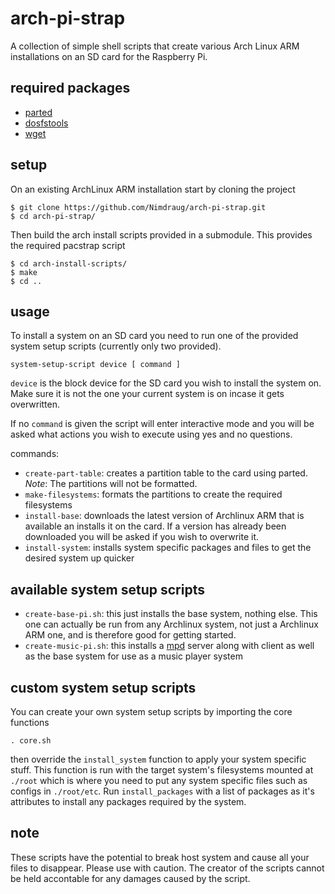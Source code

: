 # arch-pi-strap
A collection of simple shell scripts that create various Arch Linux ARM installations on an SD card for the Raspberry Pi.

## required packages
- [parted](https://www.archlinux.org/packages/?q=parted)
- [dosfstools](https://www.archlinux.org/packages/?q=dosfstools)
- [wget](https://www.archlinux.org/packages/?q=wget)

## setup

On an existing ArchLinux ARM installation start by cloning the project
```
$ git clone https://github.com/Nimdraug/arch-pi-strap.git
$ cd arch-pi-strap/
```

Then build the arch install scripts provided in a submodule.
This provides the required pacstrap script
```
$ cd arch-install-scripts/
$ make
$ cd ..
```

## usage

To install a system on an SD card you need to run one of the provided system setup scripts (currently only two provided).
```
system-setup-script device [ command ]
```
`device` is the block device for the SD card you wish to install the system on. Make sure it is not the one your current system is on incase it gets overwritten.

If no `command` is given the script will enter interactive mode and you will be asked what actions you wish to execute using yes and no questions.

commands:
- `create-part-table`: creates a partition table to the card using parted. *Note*: The partitions will not be formatted.
- `make-filesystems`: formats the partitions to create the required filesystems
- `install-base`: downloads the latest version of Archlinux ARM that is available an installs it on the card. If a version has already been downloaded you will be asked if you wish to overwrite it.
- `install-system`: installs system specific packages and files to get the desired system up quicker

## available system setup scripts

- `create-base-pi.sh`: this just installs the base system, nothing else. This one can actually be run from any Archlinux system, not just a Archlinux ARM one, and is therefore good for getting started.
- `create-music-pi.sh`: this installs a [mpd](http://www.musicpd.org/) server along with client as well as the base system for use as a music player system

## custom system setup scripts
You can create your own system setup scripts by importing the core functions
```
. core.sh
```
then override the `install_system` function to apply your system specific stuff. This function is run with the target system's filesystems mounted at `./root` which is where you need to put any system specific files such as configs in `./root/etc`.
Run `install_packages` with a list of packages as it's attributes to install any packages required by the system.

## note
These scripts have the potential to break host system and cause all your files to disappear. Please use with caution.
The creator of the scripts cannot be held accontable for any damages caused by the script.
